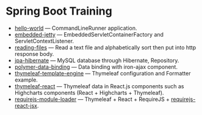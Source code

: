 # Spring Boot Training
- [hello-world](https://github.com/ufukomer/spring-boot-training/tree/master/hello-world) — CommandLineRunner application.
- [embedded-jetty](https://github.com/ufukomer/spring-boot-training/tree/master/embedded-jetty) — EmbeddedServletContainerFactory and ServletContextListener.
- [reading-files](https://github.com/ufukomer/spring-boot-training/tree/master/reading-files) — Read a text file and alphabetically sort then put into http response body.
- [jpa-hibernate](https://github.com/ufukomer/spring-boot-training/tree/master/jpa-hibernate) — MySQL database through Hibernate, Repository.
- [polymer-data-binding](https://github.com/ufukomer/spring-boot-training/tree/master/polymer-data-binding) — Data binding with iron-ajax component.
- [thymeleaf-template-engine](https://github.com/ufukomer/spring-boot-training/tree/master/thymeleaf-template-engine) — Thymeleaf configuration and Formatter example.
- [thymeleaf-react](https://github.com/ufukomer/spring-boot-training/tree/master/thymeleaf-react) — Thymeleaf data in React.js components such as Highcharts components (React + Highcharts + Thymeleaf).
- [requirejs-module-loader](https://github.com/ufukomer/spring-boot-training/tree/master/requirejs-module-loader) — Thymeleaf + React + RequireJS + [requirejs-react-jsx](https://github.com/podio/requirejs-react-jsx).
